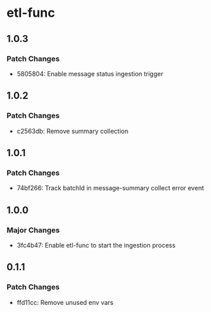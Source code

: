 # etl-func

## 1.0.3

### Patch Changes

- 5805804: Enable message status ingestion trigger

## 1.0.2

### Patch Changes

- c2563db: Remove summary collection

## 1.0.1

### Patch Changes

- 74bf266: Track batchId in message-summary collect error event

## 1.0.0

### Major Changes

- 3fc4b47: Enable etl-func to start the ingestion process

## 0.1.1

### Patch Changes

- ffd11cc: Remove unused env vars
